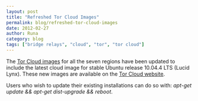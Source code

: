 ```yaml
---
layout: post
title: "Refreshed Tor Cloud Images"
permalink: blog/refreshed-tor-cloud-images
date: 2012-02-27
author: Runa
category: blog
tags: ["bridge relays", "cloud", "tor", "tor cloud"]
---
```


The [Tor Cloud images](https://cloud.torproject.org/) for all the seven regions have been updated to include the latest cloud image for stable Ubuntu release 10.04.4 LTS (Lucid Lynx). These new images are available on the [Tor Cloud website](https://cloud.torproject.org/).

Users who wish to update their existing installations can do so with: _apt-get update && apt-get dist-upgrade && reboot_.

